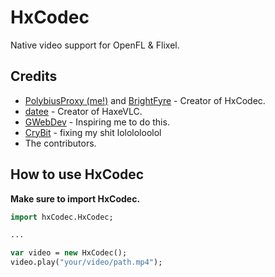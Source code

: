# HxCodec

Native video support for OpenFL & Flixel.

## Credits

- [PolybiusProxy (me!)](https://github.com/polybiusproxy) and [BrightFyre](https://github.com/brightfyregit) - Creator of HxCodec.
- [datee](https://github.com/datee) - Creator of HaxeVLC.
- [GWebDev](https://github.com/GrowtopiaFli) - Inspiring me to do this.
- [CryBit](https://github.com/CryBitDev) - fixing my shit lolololoolol
- The contributors.

## How to use HxCodec

**Make sure to import HxCodec.**

```hx
import hxCodec.HxCodec;

...

var video = new HxCodec();
video.play("your/video/path.mp4");
```
